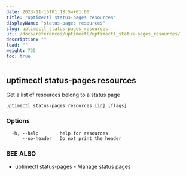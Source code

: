 ```yaml
---
date: 2023-11-15T01:18:54+01:00
title: "uptimectl status-pages resources"
displayName: "status-pages resources"
slug: uptimectl_status-pages_resources
url: /docs/references/uptimectl/uptimectl_status-pages_resources/
description: ""
lead: ""
weight: 735
toc: true
---
```

## uptimectl status-pages resources

Get a list of resources belong to a status page

```
uptimectl status-pages resources [id] [flags]
```

### Options

```
  -h, --help        help for resources
      --no-header   Do not print the header
```

### SEE ALSO

* [uptimectl status-pages](/docs/references/uptimectl/uptimectl_status-pages/)	 - Manage status pages

